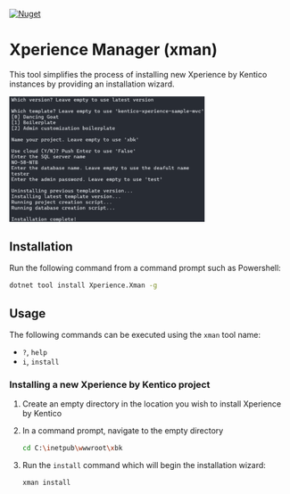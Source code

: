 [![Nuget](https://img.shields.io/nuget/v/Xperience.Xman)](https://www.nuget.org/packages/Xperience.Xman#versions-body-tab)

# Xperience Manager (xman)

This tool simplifies the process of installing new Xperience by Kentico instances by providing an installation wizard.

<img src="./img/screenshot.png" width="350">

## Installation

Run the following command from a command prompt such as Powershell:

```bash
dotnet tool install Xperience.Xman -g
```

## Usage

The following commands can be executed using the `xman` tool name:

- `?`, `help`
- `i`, `install`

### Installing a new Xperience by Kentico project

1. Create an empty directory in the location you wish to install Xperience by Kentico
1. In a command prompt, navigate to the empty directory

   ```bash
   cd C:\inetpub\wwwroot\xbk
   ```

1. Run the `install` command which will begin the installation wizard:

   ```bash
   xman install
   ```
